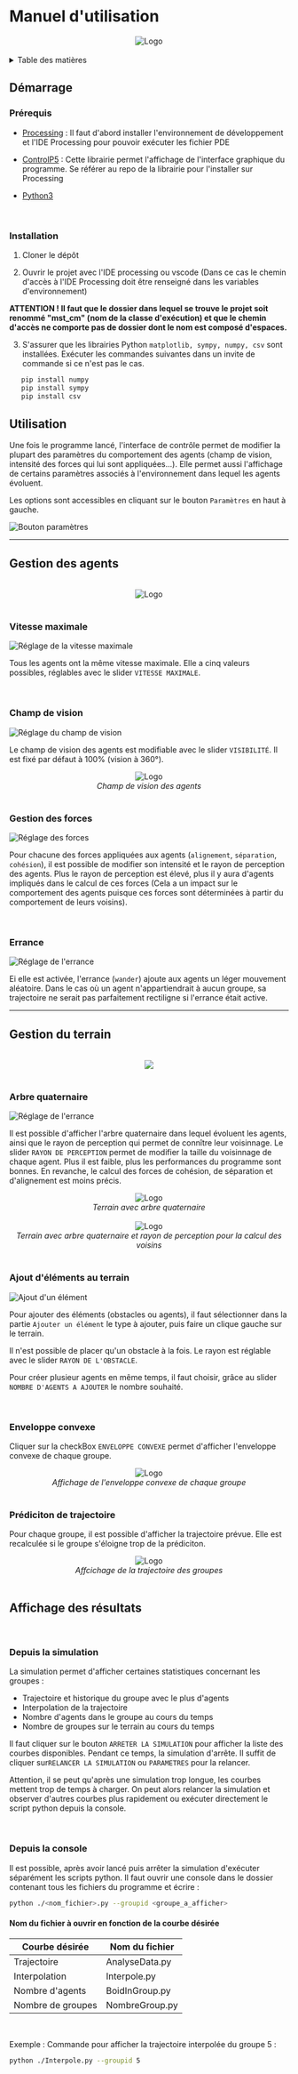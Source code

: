 # Manuel d'utilisation

<!-- Affiche du projet -->
<div align="center">
    <img src="readme_images/poster-16-1.png" alt="Logo">
</div>
<br/>

<!-- TABLE DES MATIERES -->
<details>
  <summary>Table des matières</summary>
  <ol>
      <li>
      <a href="#getting-started">Démarrage</a>
      <ul>
        <li><a href="#prerequisites">Prérequis</a></li>
        <li><a href="#installation">Installation</a></li>
      </ul>
    </li>
    <li><a href="#usage">Utilisation</a>
        <ul>
            <li><a href="#agent-handle">Gestion des agents</a></li>
            <li><a href="#terrain-handle">Gestion du terrain</a></li>
        </ul>
    </li>
    <li><a href="#display-results">Affichage des résultats</a></li>
  </ol>
</details>

## Démarrage
<div id="getting-started"></div>

### Prérequis
<div id="prerequisites"></div>

* [Processing](https://processing.org/) : Il faut d'abord installer l'environnement de développement et l'IDE Processing pour pouvoir exécuter les fichier PDE
  
* [ControlP5](https://github.com/sojamo/controlp5)
: Cette librairie permet l'affichage de l'interface graphique du programme. Se référer au repo de la librairie pour l'installer sur Processing

* [Python3](https://www.python.org/downloads/)

<br/>

### Installation
<div id="installation"></div>

1. Cloner le dépôt

2. Ouvrir le projet avec l'IDE processing ou vscode (Dans ce cas le chemin d'accès à l'IDE Processing doit être renseigné dans les variables d'environnement)

**ATTENTION ! Il faut que le dossier dans lequel se trouve le projet soit renommé "mst_cm" (nom de la classe d'exécution) et que le chemin d'accès ne comporte pas de dossier dont le nom est composé d'espaces.**

3. S'assurer que les librairies Python `matplotlib, sympy, numpy, csv` sont installées. Exécuter les commandes suivantes dans un invite de commande si ce n'est pas le cas.
```sh
   pip install numpy
   pip install sympy
   pip install csv
   ```



## Utilisation
<div id="usage"></div>

Une fois le programme lancé, l'interface de contrôle permet de modifier la plupart des paramètres du comportement des agents (champ de vision, intensité des forces qui lui sont appliquées...). Elle permet aussi l'affichage de certains paramètres associés à l'environnement dans lequel les agents évoluent.

Les options sont accessibles en cliquant sur le bouton `Paramètres` en haut à gauche.

![Bouton paramètres][param-button]

---
## Gestion des agents
<br/>
<div id="agent-handle"></div>

<!-- Interface de gestion des agents -->
<div align="center">
    <img src="readme_images/boids-manager.png" alt="Logo">
</div>
<br/>

### Vitesse maximale

![Réglage de la vitesse maximale][speed-img]

Tous les agents ont la même vitesse maximale. Elle a cinq valeurs possibles, réglables avec le slider `VITESSE MAXIMALE`.

<br/>

### Champ de vision

![Réglage du champ de vision][visibility-img]

Le champ de vision des agents est modifiable avec le slider `VISIBILITÉ`. Il est fixé par défaut à 100% (vision à 360°).

<div align="center">
    <img src="readme_images/sight-displayed.png" alt="Logo">
    <br/>
    <em>Champ de vision des agents</em>
</div>

<br/>

### Gestion des forces

![Réglage des forces][forces-img]

Pour chacune des forces appliquées aux agents (`alignement`, `séparation`, `cohésion`), il est possible de modifier son intensité et le rayon de perception des agents. Plus le rayon de perception est élevé, plus il y aura d'agents impliqués dans le calcul de ces forces (Cela a un impact sur le comportement des agents puisque ces forces sont déterminées à partir du comportement de leurs voisins).

<br/>

### Errance

![Réglage de l'errance][wander-img]

Ei elle est activée, l'errance (`wander`) ajoute aux agents un léger mouvement aléatoire. Dans le cas où un agent n'appartiendrait à aucun groupe, sa trajectoire ne serait pas parfaitement rectiligne si l'errance était active. 

---

## Gestion du terrain

<br/>

<div id="terrain-handle"></div>

<!-- Interface de gestion du terrain -->
<div align="center">
    <img src="./readme_images/terrain-manage.png" />
</div>

<br/>

### Arbre quaternaire

![Réglage de l'errance][quadtree-img]

Il est possible d'afficher l'arbre quaternaire dans lequel évoluent les agents, ainsi que le rayon de perception qui permet de connître leur voisinnage.
Le slider `RAYON DE PERCEPTION` permet de modifier la taille du voisinnage de chaque agent. Plus il est faible, plus les performances du programme sont bonnes. En revanche, le calcul des forces de cohésion, de séparation et d'alignement est moins précis. 

<!-- Interface de gestion du terrain -->
<div align="center">
    <img src="readme_images/quadtree-displayed.png" alt="Logo">
    <br/>
    <em>Terrain avec arbre quaternaire</em>
</div>
<br/>
<div align="center">
    <img src="readme_images/quadtree-radius-displayed.png" alt="Logo">
    <br/>
    <em>Terrain avec arbre quaternaire et rayon de perception pour la calcul des voisins</em>
</div>

<br/>

### Ajout d'éléments au terrain

![Ajout d'un élément][add-elmt-img]

Pour ajouter des éléments (obstacles ou agents), il faut sélectionner dans la partie `Ajouter un élément` le type à ajouter, puis faire un clique gauche sur le terrain.

Il n'est possible de placer qu'un obstacle à la fois. Le rayon est réglable avec le slider `RAYON DE L'OBSTACLE`.

Pour créer plusieur agents en même temps, il faut choisir, grâce au slider `NOMBRE D'AGENTS A AJOUTER` le nombre souhaité. 

<br/>

### Enveloppe convexe

Cliquer sur la checkBox `ENVELOPPE CONVEXE` permet d'afficher l'enveloppe convexe de chaque groupe.

<div align="center">
    <img src="readme_images/display-convex.png" alt="Logo">
    <br/>
    <em>Affichage de l'enveloppe convexe de chaque groupe</em>
</div>


<br/>

### Prédiciton de trajectoire

Pour chaque groupe, il est possible d'afficher la trajectoire prévue. Elle est recalculée si le groupe s'éloigne trop de la prédiciton.

<div align="center">
    <img src="readme_images/path-predicting.png" alt="Logo">
    <br/>
    <em>Affcichage de la trajectoire des groupes</em>
</div>


<br/>

## Affichage des résultats
<div id="display-results"></div>
<br/>

### Depuis la simulation

La simulation permet d'afficher certaines statistiques concernant les groupes :
* Trajectoire et historique du groupe avec le plus d'agents
* Interpolation de la trajectoire
* Nombre d'agents dans le groupe au cours du temps
* Nombre de groupes sur le terrain au cours du temps

Il faut cliquer sur le bouton `ARRETER LA SIMULATION` pour afficher la liste des courbes disponibles.
Pendant ce temps, la simulation d'arrête. Il suffit de cliquer sur`RELANCER LA SIMULATION` ou `PARAMETRES` pour la relancer.

Attention, il se peut qu'après une simulation trop longue, les courbes mettent trop de temps à charger. On peut alors relancer la simulation et observer d'autres courbes plus rapidement ou exécuter directement le script python depuis la console. 

<br/>

### Depuis la console

Il est possible, après avoir lancé puis arrêter la simulation d'exécuter séparément les scripts python. Il faut ouvrir une console dans le dossier contenant tous les fichiers du programme et écrire :
```sh
python ./<nom_fichier>.py --groupid <groupe_a_afficher>
``` 

#### Nom du fichier à ouvrir en fonction de la courbe désirée

| Courbe désirée | Nom du fichier |
| -------------- | -------------- |
| Trajectoire | AnalyseData.py |
| Interpolation | Interpole.py |
| Nombre d'agents | BoidInGroup.py |
| Nombre de groupes | NombreGroup.py |

<br/>

Exemple : Commande pour afficher la trajectoire interpolée du groupe 5 :

```sh
python ./Interpole.py --groupid 5
```


<!-- SOURCES -->
<!-- Boutons principaux -->
[param-button]: readme_images/param.png

<!-- Gestion des agents -->
[speed-img]: readme_images/speed.png
[wander-img]: readme_images/wander.png
[visibility-img]: readme_images/visibility.png
[forces-img]: readme_images/forces.png

<!-- Gestino du terrain -->
[convex-img]: readme_images/convex.png
[add-elmt-img]: readme_images/add-elmt.png
[quadtree-img]: readme_images/quadtree.png







